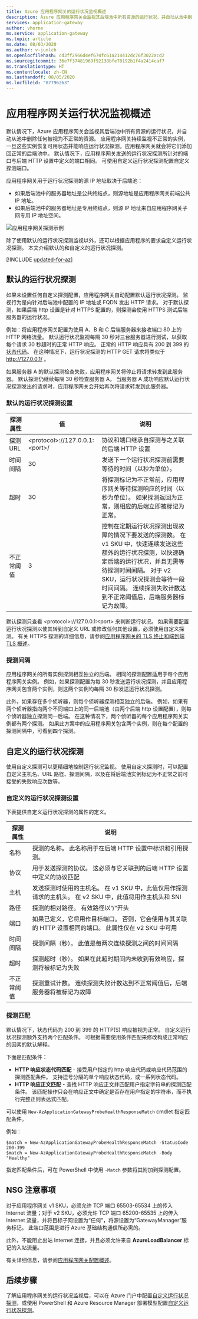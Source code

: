 ```yaml
---
title: Azure 应用程序网关的运行状况监视概述
description: Azure 应用程序网关会监视其后端池中所有资源的运行状况，并自动从池中删除任何被视为不正常的资源。
services: application-gateway
author: vhorne
ms.service: application-gateway
ms.topic: article
ms.date: 08/03/2020
ms.author: v-junlch
ms.openlocfilehash: cd3ff2966d4ef674fc61a214412dc76f3022acd2
ms.sourcegitcommit: 36e7f37481969f92138bfe70192b1f4a2414caf7
ms.translationtype: HT
ms.contentlocale: zh-CN
ms.lasthandoff: 08/05/2020
ms.locfileid: "87796263"
---
```

# <a name="application-gateway-health-monitoring-overview"></a>应用程序网关运行状况监视概述

默认情况下，Azure 应用程序网关会监视其后端池中所有资源的运行状况，并自动从池中删除任何被视为不正常的资源。 应用程序网关持续监视不正常的实例，一旦这些实例恢复可用状态并能响应运行状况探测，应用程序网关就会将它们添加回正常的后端池中。 默认情况下，应用程序网关发送的运行状况探测所针对的端口与后端 HTTP 设置中定义的端口相同。 可使用自定义运行状况探测配置自定义探测端口。

应用程序网关用于运行状况探测的源 IP 地址取决于后端池：
 
- 如果后端池中的服务器地址是公共终结点，则源地址是应用程序网关前端公共 IP 地址。
- 如果后端池中的服务器地址是专用终结点，则源 IP 地址来自应用程序网关子网专用 IP 地址空间。

![应用程序网关探测示例][1]

除了使用默认的运行状况探测监视以外，还可以根据应用程序的要求自定义运行状况探测。 本文介绍默认的和自定义的运行状况探测。

[!INCLUDE [updated-for-az](../../includes/updated-for-az.md)]

## <a name="default-health-probe"></a>默认的运行状况探测

如果未设置任何自定义探测配置，应用程序网关自动配置默认运行状况探测。 监视行为是向针对后端池中配置的 IP 地址或 FQDN 发出 HTTP 请求。 对于默认探测，如果后端 http 设置是针对 HTTPS 配置的，则探测会使用 HTTPS 测试后端服务器的运行状况。

例如：将应用程序网关配置为使用 A、B 和 C 后端服务器来接收端口 80 上的 HTTP 网络流量。 默认运行状况监视每隔 30 秒对三台服务器进行测试，以获取每个请求 30 秒超时的正常 HTTP 响应。 正常的 HTTP 响应具有 200 到 399 的[状态代码](https://msdn.microsoft.com/library/aa287675.aspx)。 在这种情况下，运行状况探测的 HTTP GET 请求将类似于 http://127.0.0.1/ 。

如果服务器 A 的默认探测检查失败，应用程序网关将停止将请求转发到此服务器。 默认探测仍继续每隔 30 秒检查服务器 A。 当服务器 A 成功响应默认运行状况探测发出的请求时，应用程序网关会开始再次将请求转发到此服务器。

### <a name="default-health-probe-settings"></a>默认的运行状况探测设置

| 探测属性 | 值 | 说明 |
| --- | --- | --- |
| 探测 URL |\<protocol\>://127.0.0.1:\<port\>/ |协议和端口继承自探测与之关联的后端 HTTP 设置 |
| 时间间隔 |30 |发送下一个运行状况探测前需要等待的时间（以秒为单位）。|
| 超时 |30 |将探测标记为不正常前，应用程序网关等待探测响应的时间（以秒为单位）。 如果探测返回为正常，则相应的后端立即被标记为正常。|
| 不正常阈值 |3 |控制在定期运行状况探测出现故障的情况下要发送的探测数。 在 v1 SKU 中，快速连续发送这些额外的运行状况探测，以快速确定后端的运行状况，并且无需等待探测时间间隔。 对于 v2 SKU，运行状况探测会等待一段时间间隔。 连续探测失败计数达到不正常阈值后，后端服务器标记为故障。 |

默认探测只查看 \<protocol\>:\//127.0.0.1:\<port\> 来判断运行状况。 如果需要配置运行状况探测以使其转到自定义 URL 或修改任何其他设置，必须使用自定义探测。 有关 HTTPS 探测的详细信息，请参阅[应用程序网关的 TLS 终止和端到端 TLS 概述](ssl-overview.md#for-probe-traffic)。

### <a name="probe-intervals"></a>探测间隔

应用程序网关的所有实例探测相互独立的后端。 相同的探测配置适用于每个应用程序网关实例。 例如，如果探测配置为每 30 秒发送运行状况探测，并且应用程序网关包含两个实例，则这两个实例均每隔 30 秒发送运行状况探测。

此外，如果存在多个侦听器，则每个侦听器探测相互独立的后端。 例如，如果有两个侦听器指向两个不同端口上的同一后端池（由两个后端 http 设置配置），则每个侦听器独立探测同一后端。 在这种情况下，两个侦听器的每个应用程序网关实例都有两个探测。 如果此方案中的应用程序网关包含两个实例，则在每个配置的探测间隔中，可看到四个探测。

## <a name="custom-health-probe"></a>自定义的运行状况探测

使用自定义探测可以更精细地控制运行状况监视。 使用自定义探测时，可以配置自定义主机名、URL 路径、探测间隔，以及在将后端池实例标记为不正常之前可接受的失败响应次数等。

### <a name="custom-health-probe-settings"></a>自定义的运行状况探测设置

下表提供自定义运行状况探测的属性的定义。

| 探测属性 | 说明 |
| --- | --- |
| 名称 |探测的名称。 此名称用于在后端 HTTP 设置中标识和引用探测。 |
| 协议 |用于发送探测的协议。 这必须与它关联到的后端 HTTP 设置中定义的协议匹配|
| 主机 |发送探测时使用的主机名。 在 v1 SKU 中，此值仅用作探测请求的主机头。 在 v2 SKU 中，此值将用作主机头和 SNI |
| 路径 |探测的相对路径。 有效路径以“/”开头 |
| 端口 |如果已定义，它将用作目标端口。 否则，它会使用与其关联的 HTTP 设置相同的端口。 此属性仅在 v2 SKU 中可用
| 时间间隔 |探测间隔（秒）。 此值是每两次连续探测之间的时间间隔 |
| 超时 |探测超时（秒）。 如果在此超时期间内未收到有效响应，探测将被标记为失败  |
| 不正常阈值 |探测重试计数。 连续探测失败计数达到不正常阈值后，后端服务器将被标记为故障 |

### <a name="probe-matching"></a>探测匹配

默认情况下，状态代码为 200 到 399 的 HTTP(S) 响应被视为正常。 自定义运行状况探测额外支持两个匹配条件。 可根据需要使用条件匹配来修改构成正常响应的因素的默认解释。

下面是匹配条件： 

- **HTTP 响应状态代码匹配** - 接受用户指定的 http 响应代码或响应代码范围的探测匹配条件。 支持逗号分隔的单个响应状态代码，或一系列状态代码。
- **HTTP 响应正文匹配** - 查找 HTTP 响应正文并匹配用户指定字符串的探测匹配条件。 该匹配操作只会在响应正文中确定是否存在用户指定的字符串，而不执行完整正则表达式匹配。

可以使用 `New-AzApplicationGatewayProbeHealthResponseMatch` cmdlet 指定匹配条件。

例如：

```azurepowershell
$match = New-AzApplicationGatewayProbeHealthResponseMatch -StatusCode 200-399
$match = New-AzApplicationGatewayProbeHealthResponseMatch -Body "Healthy"
```
指定匹配条件后，可在 PowerShell 中使用 `-Match` 参数将其附加到探测配置。

## <a name="nsg-considerations"></a>NSG 注意事项

对于应用程序网关 v1 SKU，必须允许 TCP 端口 65503-65534 上的传入 Internet 流量；对于 v2 SKU，必须允许 TCP 端口 65200-65535 上的传入 Internet 流量，并将目标子网设置为“任何”，将源设置为“GatewayManager”服务标记。  此端口范围是进行 Azure 基础结构通信所必需的。

此外，不能阻止出站 Internet 连接，并且必须允许来自 **AzureLoadBalancer** 标记的入站流量。

有关详细信息，请参阅[应用程序网关配置概述](configuration-overview.md#network-security-groups-on-the-application-gateway-subnet)。

## <a name="next-steps"></a>后续步骤
了解应用程序网关的运行状况监视后，可以在 Azure 门户中配置[自定义运行状况探测](application-gateway-create-probe-portal.md)，或使用 PowerShell 和 Azure Resource Manager 部署模型配置[自定义运行状况探测](application-gateway-create-probe-ps.md)。

[1]: ./media/application-gateway-probe-overview/appgatewayprobe.png

